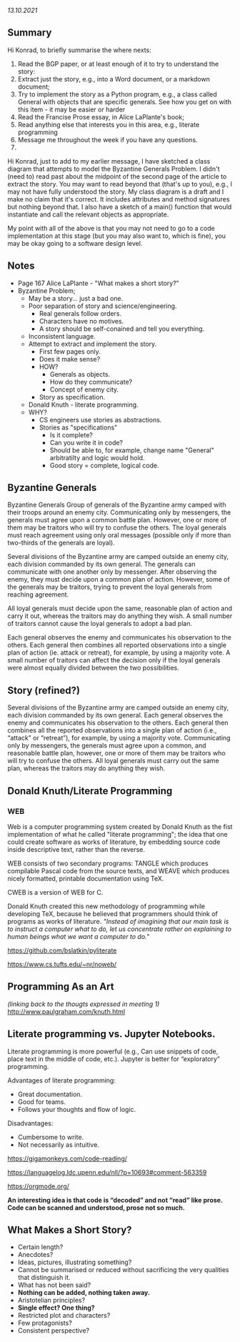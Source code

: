 *13.10.2021*

## Summary

Hi Konrad, to briefly summarise the where nexts:
1. Read the BGP paper, or at least enough of it to try to understand the story:
2. Extract just the story, e.g., into a Word document, or a markdown document;
3. Try to implement the story as a Python program, e.g., a class called General with objects that are specific generals. See how you get on with this item - it may be easier or harder
4. Read the Francise Prose essay, in Alice LaPlante's book;
5. Read anything else that interests you in this area, e.g., literate programming
6. Message me throughout the week if you have any questions.
7.
Hi Konrad, just to add to my earlier message, I have sketched a class diagram that attempts to model the Byzantine Generals Problem. I didn't (need to) read past about the midpoint of the second page of the article to extract the story. You may want to read beyond that (that's up to you), e.g., I may not have fully understood the story. My class diagram is a draft and I make no claim that it's correct. It includes attributes and method signatures but nothing beyond that. I also have a sketch of a main() function that would instantiate and call the relevant objects as appropriate.

My point with all of the above is that you may not need to go to a code implementation at this stage (but you may also want to, which is fine), you may be okay going to a software design level.


## Notes

* Page 167 Alice LaPlante - "What makes a short story?"
* Byzantine Problem;
  * May be a story... just a bad one.
  * Poor separation of story and science/engineering.
    * Real generals follow orders.
    * Characters have no motives.
    * A story should be self-conained and tell you everything.
  * Inconsistent language.
  * Attempt to extract and implement the story.
    * First few pages only.
    * Does it make sense?
    * HOW?
      * Generals as objects.
      * How do they communicate?
      * Concept of enemy city.
    * Story as specification.
  * Donald Knuth - literate programming.
  * WHY?
    * CS engineers use stories as abstractions.
    * Stories as "specifications"
      * Is it complete?
      * Can you write it in code?
      * Should be able to, for example, change name "General" arbitratilty and logic would hold.
      * Good story = complete, logical code.


## Byzantine Generals

Byzantine Generals
Group of generals of the Byzantine army camped with their troops around an enemy city. Communicating only by messengers, the generals must agree upon a common battle plan. However, one or more of them may be traitors who will try to confuse the others. The loyal generals must reach agreement using only oral messages (possible only if more than two-thirds of the generals are loyal).

Several divisions of the Byzantine army are camped outside an enemy city, each division commanded by its own general. The generals can communicate with one another only by messenger. After observing the enemy, they must decide upon a common plan of action. However, some of the generals may be traitors, trying to prevent the loyal generals from reaching agreement.

All loyal generals must decide upon the same, reasonable plan of action and carry it out, whereas the traitors may do anything they wish. A small number of traitors cannot cause the loyal generals to adopt a bad plan.

Each general observes the enemy and communicates his observation to the others. Each general then combines all reported observations into a single plan of action (ie. attack or retreat), for example, by using a majority vote. A small number of traitors can affect the decision only if the loyal generals were almost equally divided between the two possibilities.

## Story (refined?)
Several divisions of the Byzantine army are camped outside an enemy city, each division commanded by its own general. Each general observes the enemy and communicates his observation to the others. Each general then combines all the reported observations into a single plan of action (i.e., “attack” or “retreat”), for example, by using a majority vote. Communicating only by messengers, the generals must agree upon a common, and reasonable battle plan, however, one or more of them may be traitors who will try to confuse the others. All loyal generals must carry out the same plan, whereas the traitors may do anything they wish.

## Donald Knuth/Literate Programming
### WEB

Web is a computer programming system created by Donald Knuth as the fist implementation of what he called "literate programming"; the idea that one could create software as works of literature, by embedding source code inside descriptive text, rather than the reverse.

WEB consists of two secondary programs: TANGLE which produces compilable Pascal code from the source texts, and WEAVE which produces nicely formatted, printable documentation using TeX.

CWEB is a version of WEB for C.

Donald Knuth created this new methodology of programming while developing TeX, because he believed that programmers should think of programs as works of literature. *"Instead of imagining that our main task is to instruct a computer what to do, let us concentrate rather on explaining to human beings what we want a computer to do."*

https://github.com/bslatkin/pyliterate

https://www.cs.tufts.edu/~nr/noweb/


## Programming As an Art

*(linking back to the thougts expressed in meeting 1)*
http://www.paulgraham.com/knuth.html


## Literate programming vs. Jupyter Notebooks.

Literate programming is more powerful (e.g., Can use snippets of code, place text in the middle of code, etc.). Jupyter is better for “exploratory” programming.

Advantages of literate programming:
* Great documentation.
* Good for teams.
* Follows your thoughts and flow of logic.

Disadvantages:
* Cumbersome to write.
* Not necessarily as intuitive.


https://gigamonkeys.com/code-reading/

https://languagelog.ldc.upenn.edu/nll/?p=10693#comment-563359

https://orgmode.org/

**An interesting idea is that code is “decoded” and not “read” like prose. Code can be scanned and understood, prose not so much.**

## What Makes a Short Story?

* Certain length?
* Anecdotes?
* Ideas, pictures, illustrating something?
* Cannot be summarised or reduced without sacrificing the very qualities that distinguish it.
* What has not been said?
* **Nothing can be added, nothing taken away.**
* Aristotelian principles?
* **Single effect? One thing?**
* Restricted plot and characters?
* Few protagonists?
* Consistent perspective?

